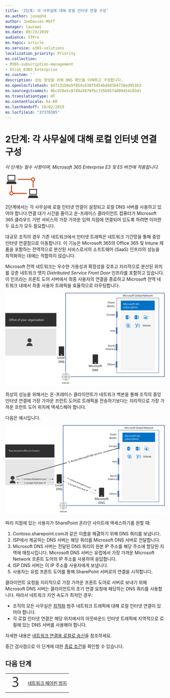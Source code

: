 ```yaml
---
title: '2단계: 각 사무실에 대해 로컬 인터넷 연결 구성'
ms.author: josephd
author: JoeDavies-MSFT
manager: laurawi
ms.date: 09/23/2019
audience: ITPro
ms.topic: article
ms.service: o365-solutions
localization_priority: Priority
ms.collection:
- M365-subscription-management
- Strat_O365_Enterprise
ms.custom: ''
description: 성능 향상을 위해 DNS 확인을 이해하고 구성합니다.
ms.openlocfilehash: b47131b9a5f854c630f5d54bd4d3b4738ed953b3
ms.sourcegitcommit: 8bcd76e5c8749a5670fbc3356957a089454c03d1
ms.translationtype: HT
ms.contentlocale: ko-KR
ms.lasthandoff: 10/02/2019
ms.locfileid: "37370305"
---
```

# <a name="step-2-configure-local-internet-connections-for-each-office"></a>2단계: 각 사무실에 대해 로컬 인터넷 연결 구성

*이 단계는 필수 사항이며, Microsoft 365 Enterprise E3 및 E5 버전에 적용됩니다.*

![1 단계-네트워킹](./media/deploy-foundation-infrastructure/networking_icon-small.png)

2단계에서는 각 사무실에 로컬 인터넷 연결이 설정되고 로컬 DNS 서버를 사용하고 있어야 합니다.연결 대기 시간을 줄이고 온-프레미스 클라이언트 컴퓨터가 Microsoft 365 클라우드 기반 서비스의 가장 가까운 입력 지점에 연결되어 있도록 하려면 이러한 두 요소가 모두 필요합니다.

대규모 조직의 경우 기존 네트워크에서 인터넷 트래픽은 네트워크 기간망을 통해 중앙 인터넷 연결점으로 이동합니다. 이 기능은 Microsoft 365의 Office 365 및 Intune 제품을 포함하는 전역적으로 분산된 서비스로서의 소프트웨어 (SaaS) 인프라의 성능을 최적화하는 데에는 적합하지 않습니다.

Microsoft 전역 네트워크는 우수한 가용성과 확장성을 갖추고 지리적으로 분산된 위치를 갖춘 네트워크 엣지 *Distributed Service Front Door* 인프라를 포함하고 있습니다. 이 인프라는 프론트 도어 서버에서 최종 사용자의 연결을 종료하고 Microsoft 전역 네트워크 내에서 최종 사용자 트래픽을 효율적으로 라우팅합니다.

![Microsoft 글로벌 네트워크](./media/networking-dns-resolution-same-location/microsoft-global-network.png)

최상의 성능을 위해서는 온-프레미스 클라이언트가 네트워크 백본을 통해 조직의 중앙 인터넷 연결에 가장 가까운 프런트 도어로 트래픽을 전송하기보다는 지리적으로 가장 가까운 프런트 도어 위치에 액세스해야 합니다.

다음은 예시입니다.

![Microsoft 글로벌 네트워크의 사용 예시](./media/networking-dns-resolution-same-location/microsoft-global-network-example.png)

파리 지점에 있는 사용자가 SharePoint 온라인 사이트에 액세스하기를 원할 때:

1. Contoso.sharepoint.com과 같은 이름을 해겷하기 위해 DNS 쿼리를 보냅니다. 
2. ISP에서 제공하는 DNS 서버는 해당 쿼리를 Microsoft DNS 서버로 전달합니다.
3. Microsoft DNS 서버는 전달된 DNS 쿼리의 원본 IP 주소를 해당 주소에 할당된 지역에 매칭시킵니다. Microsoft DNS 서버는 유럽에서 가장 가까운 Microsoft Network 프론트 도어의 IP 주소를 사용하여 응답합니다.
4. ISP DNS 서버는 이 IP 주소를 사용자에게 보냅니다.
5. 사용자는 유럽 프론트 도어를 통해 SharePoint 서버로의 연결을 시작합니다.

클라이언트 요청을 지리적으로 가장 가까운 프론트 도어로 서버로 보내기 위해 Microsoft DNS 서버는 클라이언트의 초기 연결 요청에 해당하는 DNS 쿼리를 사용합니다. 따라서 네트워크 지연 속도가 최저인 경우:

- 조직의 모든 사무실은 [최적화](https://docs.microsoft.com/office365/enterprise/office-365-network-connectivity-principles#new-office-365-endpoint-categories) 범주 네트워크 트래픽에 대해 로컬 인터넷 연결이 있어야 합니다.
- 각 로컬 인터넷 연결은 해당 위치에서의 아웃바운드 인터넷 트래픽에 지역적으로 로컬에 있는 DNS 서버를 사용해야 합니다.

자세한 내용은 [네트워크 연결을 로컬로 송신](https://docs.microsoft.com/office365/enterprise/office-365-network-connectivity-principles#egress-network-connections-locally)을 참조하세요. 

중간 검사점으로 이 단계에 대한 [종료 조건](networking-exit-criteria.md#crit-networking-step2)을 확인할 수 있습니다.

## <a name="next-step"></a>다음 단계

|||
|:-------|:-----|
|![3단계](./media/stepnumbers/Step3.png)|[네트워크 헤어핀 방지](networking-avoid-network-hairpins.md)|
